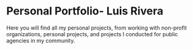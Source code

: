 # Personal Portfolio- Luis Rivera
Here you will find all my personal projects, from working with non-profit organizations, personal projects, and projects I conducted for public agencies in my community.
